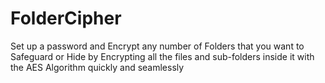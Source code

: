 # FolderCipher
Set up a password and Encrypt any number of Folders that you want to Safeguard or Hide by Encrypting all the files and sub-folders inside it with the AES Algorithm quickly and seamlessly
